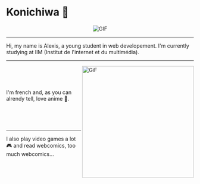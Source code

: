 # Konichiwa 👋
<div align="center">
<img alt="GIF" align="center" src="https://user-images.githubusercontent.com/90574632/133930660-b5ab697f-867f-4030-b285-2f88cf295019.gif">
</div>

***

Hi, my name is Alexis, a young student in web developement. I'm currently studying at IIM (Institut de l'internet et du multimédia).

***

<img width="300" alt="GiF" align="right" src="https://user-images.githubusercontent.com/90574632/133931972-5f33f45f-f9de-465f-9657-37d26945fe16.gif">

<p>&nbsp;</p>
<p>&nbsp; </p>
<p>I'm french and, as you can alrendy tell, love anime 👹.</p>
<p>&nbsp; </p>
<p>&nbsp;</p>


***

I also play video games a lot 🎮 and read webcomics, too much webcomics...
